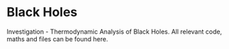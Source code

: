 # Black Holes
Investigation - Thermodynamic Analysis of Black Holes.
All relevant code, maths and files can be found here.
